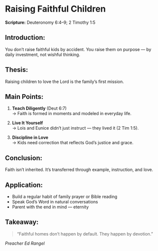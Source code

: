 # Raising Faithful Children

**Scripture:** Deuteronomy 6:4–9; 2 Timothy 1:5

## Introduction:

You don’t raise faithful kids by accident. You raise them on purpose — by daily investment, not wishful thinking.

## Thesis:

Raising children to love the Lord is the family’s first mission.

## Main Points:

1. **Teach Diligently** (Deut 6:7)  
   → Faith is formed in moments and modeled in everyday life.

2. **Live It Yourself**  
   → Lois and Eunice didn’t just instruct — they lived it (2 Tim 1:5).

3. **Discipline in Love**  
   → Kids need correction that reflects God’s justice and grace.

## Conclusion:

Faith isn’t inherited. It’s transferred through example, instruction, and love.

## Application:

- Build a regular habit of family prayer or Bible reading
- Speak God’s Word in natural conversations
- Parent with the end in mind — eternity

## Takeaway:

> “Faithful homes don’t happen by default. They happen by devotion.”

_Preacher Ed Rangel_
